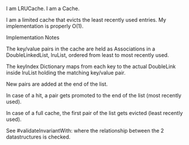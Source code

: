 I am LRUCache.
I am a Cache.

I am a limited cache that evicts the least recently used entries. My implementation is properly O(1).

Implementation Notes

The key/value pairs in the cache are held as Associations in a DoubleLinkedList, lruList, ordered from least to most recently used.

The keyIndex Dictionary maps from each key to the actual DoubleLink inside lruList holding the matching key/value pair.

New pairs are added at the end of the list.

In case of a hit, a pair gets promoted to the end of the list (most recently used).

In case of a full cache, the first pair of the list gets evicted (least recently used).

See #validateInvariantWith: where the relationship between the 2 datastructures is checked.